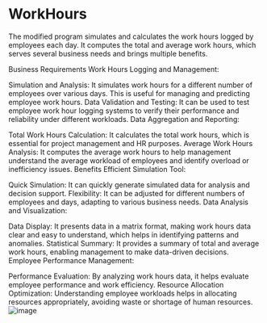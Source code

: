 # WorkHours
The modified program simulates and calculates the work hours logged by employees each day. It computes the total and average work hours, which serves several business needs and brings multiple benefits.

Business Requirements
Work Hours Logging and Management:

Simulation and Analysis: It simulates work hours for a different number of employees over various days. This is useful for managing and predicting employee work hours.
Data Validation and Testing: It can be used to test employee work hour logging systems to verify their performance and reliability under different workloads.
Data Aggregation and Reporting:

Total Work Hours Calculation: It calculates the total work hours, which is essential for project management and HR purposes.
Average Work Hours Analysis: It computes the average work hours to help management understand the average workload of employees and identify overload or inefficiency issues.
Benefits
Efficient Simulation Tool:

Quick Simulation: It can quickly generate simulated data for analysis and decision support.
Flexibility: It can be adjusted for different numbers of employees and days, adapting to various business needs.
Data Analysis and Visualization:

Data Display: It presents data in a matrix format, making work hours data clear and easy to understand, which helps in identifying patterns and anomalies.
Statistical Summary: It provides a summary of total and average work hours, enabling management to make data-driven decisions.
Employee Performance Management:

Performance Evaluation: By analyzing work hours data, it helps evaluate employee performance and work efficiency.
Resource Allocation Optimization: Understanding employee workloads helps in allocating resources appropriately, avoiding waste or shortage of human resources.
![image](https://github.com/HarveyGH/WorkHours/assets/140049286/ba04c2ff-1921-42c5-a41f-18e8ea5cfcab)

